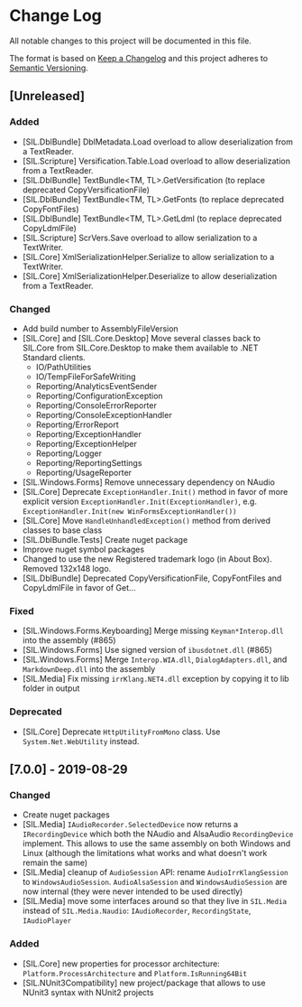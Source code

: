 # Change Log

All notable changes to this project will be documented in this file.

The format is based on [Keep a Changelog](http://keepachangelog.com/)
and this project adheres to [Semantic Versioning](http://semver.org/).

<!-- Available types of changes:
### Added
### Changed
### Fixed
### Deprecated
### Removed
### Security
-->

## [Unreleased]

### Added
- [SIL.DblBundle] DblMetadata.Load overload to allow deserialization from a TextReader.
- [SIL.Scripture] Versification.Table.Load overload to allow deserialization from a TextReader.
- [SIL.DblBundle] TextBundle<TM, TL>.GetVersification (to replace deprecated CopyVersificationFile)
- [SIL.DblBundle] TextBundle<TM, TL>.GetFonts (to replace deprecated CopyFontFiles)
- [SIL.DblBundle] TextBundle<TM, TL>.GetLdml (to replace deprecated CopyLdmlFile)
- [SIL.Scripture] ScrVers.Save overload to allow serialization to a TextWriter.
- [SIL.Core] XmlSerializationHelper.Serialize<T> to allow serialization to a TextWriter.
- [SIL.Core] XmlSerializationHelper.Deserialize<T> to allow deserialization from a TextReader.

### Changed

- Add build number to AssemblyFileVersion
- [SIL.Core] and [SIL.Core.Desktop] Move several classes back to SIL.Core from SIL.Core.Desktop to make
  them available to .NET Standard clients.
  - IO/PathUtilities
  - IO/TempFileForSafeWriting
  - Reporting/AnalyticsEventSender
  - Reporting/ConfigurationException
  - Reporting/ConsoleErrorReporter
  - Reporting/ConsoleExceptionHandler
  - Reporting/ErrorReport
  - Reporting/ExceptionHandler
  - Reporting/ExceptionHelper
  - Reporting/Logger
  - Reporting/ReportingSettings
  - Reporting/UsageReporter
- [SIL.Windows.Forms] Remove unnecessary dependency on NAudio
- [SIL.Core] Deprecate `ExceptionHandler.Init()` method in favor of more explicit version
  `ExceptionHandler.Init(ExceptionHandler)`, e.g. `ExceptionHandler.Init(new WinFormsExceptionHandler())`
- [SIL.Core] Move `HandleUnhandledException()` method from derived classes to base class
- [SIL.DblBundle.Tests] Create nuget package
- Improve nuget symbol packages
- Changed to use the new Registered trademark logo (in About Box). Removed 132x148 logo.
- [SIL.DblBundle] Deprecated CopyVersificationFile, CopyFontFiles and CopyLdmlFile in favor of Get...

### Fixed

- [SIL.Windows.Forms.Keyboarding] Merge missing `Keyman*Interop.dll` into the assembly (#865)
- [SIL.Windows.Forms] Use signed version of `ibusdotnet.dll` (#865)
- [SIL.Windows.Forms] Merge `Interop.WIA.dll`, `DialogAdapters.dll`, and `MarkdownDeep.dll` into the assembly
- [SIL.Media] Fix missing `irrKlang.NET4.dll` exception by copying it to lib folder in output

### Deprecated

- [SIL.Core] Deprecate `HttpUtilityFromMono` class. Use `System.Net.WebUtility` instead.
## [7.0.0] - 2019-08-29

### Changed

- Create nuget packages
- [SIL.Media] `IAudioRecorder.SelectedDevice` now returns a `IRecordingDevice` which both the
  NAudio and AlsaAudio `RecordingDevice` implement. This allows to use the same assembly
  on both Windows and Linux (although the limitations what works and what doesn't work remain the
  same)
- [SIL.Media] cleanup of `AudioSession` API: rename `AudioIrrKlangSession` to `WindowsAudioSession`.
  `AudioAlsaSession` and `WindowsAudioSession` are now  internal (they were never intended to
  be used directly)
- [SIL.Media] move some interfaces around so that they live in `SIL.Media` instead of
  `SIL.Media.Naudio`: `IAudioRecorder`, `RecordingState`, `IAudioPlayer`

### Added

- [SIL.Core] new properties for processor architecture: `Platform.ProcessArchitecture` and
  `Platform.IsRunning64Bit`
- [SIL.NUnit3Compatibility] new project/package that allows to use NUnit3 syntax with NUnit2
  projects
